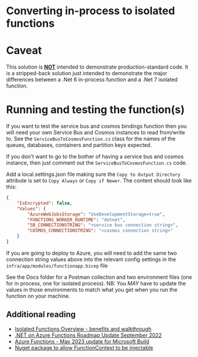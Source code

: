 # Converting in-process to isolated functions
# Caveat
This solution is <u>**NOT**</u> intended to demonstrate production-standard code.  It is a stripped-back solution just intended to demonstrate the major differences between a .Net 6 in-process function and a .Net 7 isolated function.

# Running and testing the function(s)
If you want to test the service bus and cosmos bindings function then you will need your own Service Bus and Cosmos instances to read from/write to.  See the `ServiceBusToCosmosFunction.cs` class for the names of the queues, databases, containers and partition keys expected.

If you don't want to go to the bother of having a service bus and cosmos instance, then just comment out the `ServiceBusToCosmosFunction.cs` code.

Add a local.settings.json file making sure the `Copy to Output Directory` attribute is set to `Copy Always` or `Copy if Newer`.  The content should look like this:
```json
{
    "IsEncrypted": false,
    "Values": {
        "AzureWebJobsStorage": "UseDevelopmentStorage=true",
        "FUNCTIONS_WORKER_RUNTIME": "dotnet",
        "SB_CONNECTIONSTRING": "<service bus connection string>",
        "COSMOS_CONNECTIONSTRING": "<cosmos connection string>"
    }
}
```
If you are going to deploy to Azure, you will need to add the same two connection string values above into the relevant config settings in the `infra/app/modules/functionapp.bicep` file


See the Docs folder for a Postman collection and two environment files (one for in process, one for isolated process).  NB: You *MAY* have to update the values in those environments to match what you get when you run the function on your machine.
## Additional reading
- [Isolated Functions Overview - benefits and walkthrough](https://learn.microsoft.com/en-us/azure/azure-functions/dotnet-isolated-process-guide)
- [.NET on Azure Functions Roadmap Update September 2022](https://techcommunity.microsoft.com/t5/apps-on-azure-blog/net-on-azure-functions-roadmap-update/ba-p/3619066)
- [Azure Functions - May 2023 update for Microsoft Build](https://techcommunity.microsoft.com/t5/apps-on-azure-blog/azure-functions-may-update-for-microsoft-build/ba-p/3827388)
- [Nuget package to allow FunctionContext to be injectable](https://www.nuget.org/packages/Functions.Worker.ContextAccessor/)
